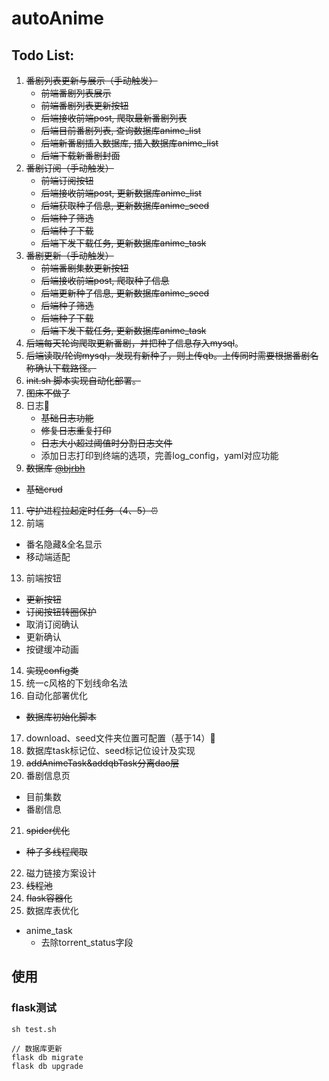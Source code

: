 # autoAnime

## Todo List:
1. ~~番剧列表更新与展示（手动触发）~~
   - ~~前端番剧列表展示~~
   - ~~前端番剧列表更新按钮~~
   - ~~后端接收前端post, 爬取最新番剧列表~~
   - ~~后端目前番剧列表, 查询数据库anime_list~~   
   - ~~后端新番剧插入数据库, 插入数据库anime_list~~
   - ~~后端下载新番剧封面~~
2. ~~番剧订阅（手动触发）~~
   - ~~前端订阅按钮~~
   - ~~后端接收前端post, 更新数据库anime_list~~
   - ~~后端获取种子信息, 更新数据库anime_seed~~
   - ~~后端种子筛选~~
   - ~~后端种子下载~~
   - ~~后端下发下载任务, 更新数据库anime_task~~
3. ~~番剧更新（手动触发）~~
   - ~~前端番剧集数更新按钮~~
   - ~~后端接收前端post, 爬取种子信息~~
   - ~~后端更新种子信息, 更新数据库anime_seed~~
   - ~~后端种子筛选~~
   - ~~后端种子下载~~
   - ~~后端下发下载任务, 更新数据库anime_task~~
4. ~~后端每天轮询爬取更新番剧，并把种子信息存入mysql~~。
5. ~~后端读取/轮询mysql，发现有新种子，则上传qb。上传同时需要根据番剧名称确认下载路径。~~
6. ~~init.sh 脚本实现自动化部署。~~
7. ~~图床不做了~~
8. 日志📔
   - ~~基础日志功能~~
   - ~~修复日志重复打印~~
   - ~~日志大小超过阈值时分割日志文件~~
   - 添加日志打印到终端的选项，完善log_config，yaml对应功能
10. ~~数据库 [@bjrbh](https://github.com/bjrbh)~~
   - ~~基础crud~~
11. ~~守护进程拉起定时任务（4、5）⏰~~
12. 前端
   - 番名隐藏&全名显示
   - 移动端适配
13. 前端按钮
   - ~~更新按钮~~
   - ~~订阅按钮转圈保护~~
   - 取消订阅确认
   - 更新确认
   - 按键缓冲动画
14. ~~实现config类~~
15. 统一c风格的下划线命名法
16. 自动化部署优化
   - ~~数据库初始化脚本~~
17. download、seed文件夹位置可配置（基于14）📁
18. 数据库task标记位、seed标记位设计及实现 
19. ~~addAnimeTask&addqbTask分离dao层~~
20. 番剧信息页
   - 目前集数
   - 番剧信息
21. ~~spider优化~~
   - ~~种子多线程爬取~~
22. 磁力链接方案设计
23. ~~线程池~~
24. ~~flask容器化~~
25. 数据库表优化
   - anime_task
      - 去除torrent_status字段

## 使用
### flask测试
```
sh test.sh

// 数据库更新
flask db migrate
flask db upgrade
```